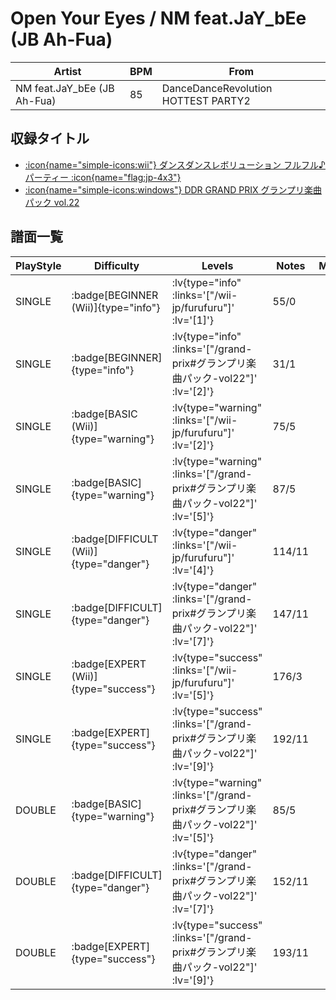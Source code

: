 # Open Your Eyes / NM feat.JaY_bEe (JB Ah-Fua)

|Artist|BPM|From|
|------|---|----|
|NM feat.JaY_bEe (JB Ah-Fua)|85|DanceDanceRevolution HOTTEST PARTY2|

## 収録タイトル

- [ :icon{name="simple-icons:wii"} ダンスダンスレボリューション フルフル♪パーティー :icon{name="flag:jp-4x3"} ](/wii-jp/furufuru)
- [ :icon{name="simple-icons:windows"} DDR GRAND PRIX グランプリ楽曲パック vol.22](/grand-prix#グランプリ楽曲パック-vol22)

## 譜面一覧

|PlayStyle|Difficulty|Levels|Notes|Movie|
|---------|----------|------|-----|-----|
|SINGLE| :badge[BEGINNER (Wii)]{type="info"} | :lv{type="info" :links='["/wii-jp/furufuru"]' :lv='[1]'} |55/0||
|SINGLE| :badge[BEGINNER]{type="info"} | :lv{type="info" :links='["/grand-prix#グランプリ楽曲パック-vol22"]' :lv='[2]'} |31/1||
|SINGLE| :badge[BASIC (Wii)]{type="warning"} | :lv{type="warning" :links='["/wii-jp/furufuru"]' :lv='[2]'} |75/5||
|SINGLE| :badge[BASIC]{type="warning"} | :lv{type="warning" :links='["/grand-prix#グランプリ楽曲パック-vol22"]' :lv='[5]'} |87/5||
|SINGLE| :badge[DIFFICULT (Wii)]{type="danger"} | :lv{type="danger" :links='["/wii-jp/furufuru"]' :lv='[4]'} |114/11||
|SINGLE| :badge[DIFFICULT]{type="danger"} | :lv{type="danger" :links='["/grand-prix#グランプリ楽曲パック-vol22"]' :lv='[7]'} |147/11||
|SINGLE| :badge[EXPERT (Wii)]{type="success"} | :lv{type="success" :links='["/wii-jp/furufuru"]' :lv='[5]'} |176/3||
|SINGLE| :badge[EXPERT]{type="success"} | :lv{type="success" :links='["/grand-prix#グランプリ楽曲パック-vol22"]' :lv='[9]'} |192/11||
|DOUBLE| :badge[BASIC]{type="warning"} | :lv{type="warning" :links='["/grand-prix#グランプリ楽曲パック-vol22"]' :lv='[5]'} |85/5||
|DOUBLE| :badge[DIFFICULT]{type="danger"} | :lv{type="danger" :links='["/grand-prix#グランプリ楽曲パック-vol22"]' :lv='[7]'} |152/11||
|DOUBLE| :badge[EXPERT]{type="success"} | :lv{type="success" :links='["/grand-prix#グランプリ楽曲パック-vol22"]' :lv='[9]'} |193/11||
